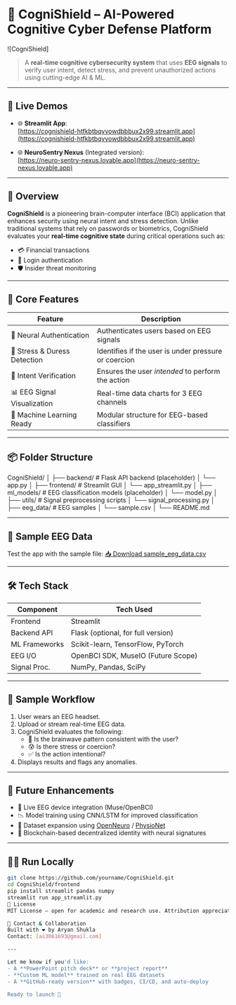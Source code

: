 # 🧠 CogniShield – AI-Powered Cognitive Cyber Defense Platform

![CogniShield]
> A **real-time cognitive cybersecurity system** that uses **EEG signals** to verify user intent, detect stress, and prevent unauthorized actions using cutting-edge AI & ML.

---

## 🚀 Live Demos

- 🌐 **Streamlit App**:  
  [https://cognishield-htfkbtbqvvowdbbbux2x99.streamlit.app](https://cognishield-htfkbtbqvvowdbbbux2x99.streamlit.app)

- 🌐 **NeuroSentry Nexus** (Integrated version):  
  [https://neuro-sentry-nexus.lovable.app](https://neuro-sentry-nexus.lovable.app)

---

## 🧠 Overview

**CogniShield** is a pioneering brain-computer interface (BCI) application that enhances security using neural intent and stress detection. Unlike traditional systems that rely on passwords or biometrics, CogniShield evaluates your **real-time cognitive state** during critical operations such as:

- 💳 Financial transactions
- 🔐 Login authentication
- 🛡️ Insider threat monitoring

---

## 🎯 Core Features

| Feature | Description |
|--------|-------------|
| 🧠 Neural Authentication | Authenticates users based on EEG signals |
| 🚨 Stress & Duress Detection | Identifies if the user is under pressure or coercion |
| 🧾 Intent Verification | Ensures the user *intended* to perform the action |
| 📊 EEG Signal Visualization | Real-time data charts for 3 EEG channels |
| 🧬 Machine Learning Ready | Modular structure for EEG-based classifiers |

---

## 📦 Folder Structure

CogniShield/
│
├── backend/ # Flask API backend (placeholder)
│ └── app.py
│
├── frontend/ # Streamlit GUI
│ └── app_streamlit.py
│
├── ml_models/ # EEG classification models (placeholder)
│ └── model.py
│
├── utils/ # Signal preprocessing scripts
│ └── signal_processing.py
│
├── eeg_data/ # EEG samples
│ └── sample.csv
│
└── README.md

---

## 🧪 Sample EEG Data

Test the app with the sample file:
[📥 Download sample_eeg_data.csv](https://chat.openai.com/sandbox:/mnt/data/sample_eeg_data.csv)

---

## 🛠️ Tech Stack

| Component     | Tech Used                         |
|---------------|-----------------------------------|
| Frontend      | Streamlit                         |
| Backend API   | Flask (optional, for full version)|
| ML Frameworks | Scikit-learn, TensorFlow, PyTorch |
| EEG I/O       | OpenBCI SDK, MuseIO (Future Scope)|
| Signal Proc.  | NumPy, Pandas, SciPy              |

---

## 🧠 Sample Workflow

1. User wears an EEG headset.
2. Upload or stream real-time EEG data.
3. CogniShield evaluates the following:
   - 🧬 Is the brainwave pattern consistent with the user?
   - 😰 Is there stress or coercion?
   - ✅ Is the action intentional?
4. Displays results and flags any anomalies.

---

## 🧩 Future Enhancements

- 🔗 Live EEG device integration (Muse/OpenBCI)
- 📉 Model training using CNN/LSTM for improved classification
- 🧠 Dataset expansion using [OpenNeuro](https://openneuro.org/) / [PhysioNet](https://physionet.org/)
- 🪪 Blockchain-based decentralized identity with neural signatures

---

## 🧑‍💻 Run Locally

```bash
git clone https://github.com/yourname/CogniShield.git
cd CogniShield/frontend
pip install streamlit pandas numpy
streamlit run app_streamlit.py
📜 License
MIT License – open for academic and research use. Attribution appreciated.

🙋 Contact & Collaboration
Built with ❤️ by Aryan Shukla
Contact: [as3061693@gmail.com]

---

Let me know if you'd like:
- A **PowerPoint pitch deck** or **project report**  
- **Custom ML model** trained on real EEG datasets  
- A **GitHub-ready version** with badges, CI/CD, and auto-deploy  

Ready to launch 🚀
